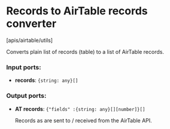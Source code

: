 # Records to AirTable records converter

[apis/airtable/utils]

Converts plain list of records (table) to a list of AirTable records.

### Input ports:

* __records__: `{string: any}[]`

### Output ports:

* __AT records__: `{"fields" :{string: any}[][number]}[]`

    Records as are sent to / received from the AirTable API.


